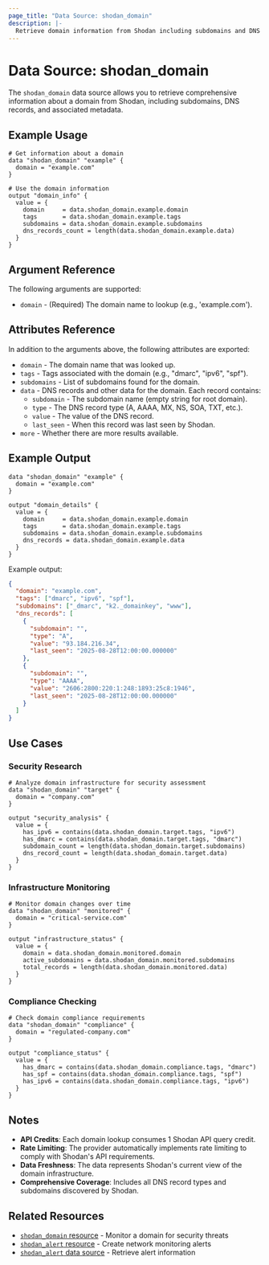 ```yaml
---
page_title: "Data Source: shodan_domain"
description: |-
  Retrieve domain information from Shodan including subdomains and DNS records.
---
```


# Data Source: shodan_domain

The `shodan_domain` data source allows you to retrieve comprehensive information about a domain from Shodan, including subdomains, DNS records, and associated metadata.

## Example Usage

```hcl
# Get information about a domain
data "shodan_domain" "example" {
  domain = "example.com"
}

# Use the domain information
output "domain_info" {
  value = {
    domain     = data.shodan_domain.example.domain
    tags       = data.shodan_domain.example.tags
    subdomains = data.shodan_domain.example.subdomains
    dns_records_count = length(data.shodan_domain.example.data)
  }
}
```

## Argument Reference

The following arguments are supported:

* `domain` - (Required) The domain name to lookup (e.g., 'example.com').

## Attributes Reference

In addition to the arguments above, the following attributes are exported:

* `domain` - The domain name that was looked up.
* `tags` - Tags associated with the domain (e.g., "dmarc", "ipv6", "spf").
* `subdomains` - List of subdomains found for the domain.
* `data` - DNS records and other data for the domain. Each record contains:
  * `subdomain` - The subdomain name (empty string for root domain).
  * `type` - The DNS record type (A, AAAA, MX, NS, SOA, TXT, etc.).
  * `value` - The value of the DNS record.
  * `last_seen` - When this record was last seen by Shodan.
* `more` - Whether there are more results available.

## Example Output

```hcl
data "shodan_domain" "example" {
  domain = "example.com"
}

output "domain_details" {
  value = {
    domain     = data.shodan_domain.example.domain
    tags       = data.shodan_domain.example.tags
    subdomains = data.shodan_domain.example.subdomains
    dns_records = data.shodan_domain.example.data
  }
}
```

Example output:
```json
{
  "domain": "example.com",
  "tags": ["dmarc", "ipv6", "spf"],
  "subdomains": ["_dmarc", "k2._domainkey", "www"],
  "dns_records": [
    {
      "subdomain": "",
      "type": "A",
      "value": "93.184.216.34",
      "last_seen": "2025-08-28T12:00:00.000000"
    },
    {
      "subdomain": "",
      "type": "AAAA",
      "value": "2606:2800:220:1:248:1893:25c8:1946",
      "last_seen": "2025-08-28T12:00:00.000000"
    }
  ]
}
```

## Use Cases

### Security Research
```hcl
# Analyze domain infrastructure for security assessment
data "shodan_domain" "target" {
  domain = "company.com"
}

output "security_analysis" {
  value = {
    has_ipv6 = contains(data.shodan_domain.target.tags, "ipv6")
    has_dmarc = contains(data.shodan_domain.target.tags, "dmarc")
    subdomain_count = length(data.shodan_domain.target.subdomains)
    dns_record_count = length(data.shodan_domain.target.data)
  }
}
```

### Infrastructure Monitoring
```hcl
# Monitor domain changes over time
data "shodan_domain" "monitored" {
  domain = "critical-service.com"
}

output "infrastructure_status" {
  value = {
    domain = data.shodan_domain.monitored.domain
    active_subdomains = data.shodan_domain.monitored.subdomains
    total_records = length(data.shodan_domain.monitored.data)
  }
}
```

### Compliance Checking
```hcl
# Check domain compliance requirements
data "shodan_domain" "compliance" {
  domain = "regulated-company.com"
}

output "compliance_status" {
  value = {
    has_dmarc = contains(data.shodan_domain.compliance.tags, "dmarc")
    has_spf = contains(data.shodan_domain.compliance.tags, "spf")
    has_ipv6 = contains(data.shodan_domain.compliance.tags, "ipv6")
  }
}
```

## Notes

- **API Credits**: Each domain lookup consumes 1 Shodan API query credit.
- **Rate Limiting**: The provider automatically implements rate limiting to comply with Shodan's API requirements.
- **Data Freshness**: The data represents Shodan's current view of the domain infrastructure.
- **Comprehensive Coverage**: Includes all DNS record types and subdomains discovered by Shodan.

## Related Resources

- [`shodan_domain` resource](../resources/shodan_domain.md) - Monitor a domain for security threats
- [`shodan_alert` resource](../resources/shodan_alert.md) - Create network monitoring alerts
- [`shodan_alert` data source](../data-sources/shodan_alert.md) - Retrieve alert information
